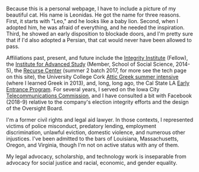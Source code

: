 

Because this is a personal webpage, I have to include a picture of my beautiful cat.  His name is Leonidas. He got the name for three reasons.  First, it starts with "Leo," and he looks like a baby lion. Second, when I adopted him, he was afraid of everything, and he needed the inspiration. Third, he showed an early disposition to blockade doors, and I'm pretty sure that if I'd also adopted a Persian, that cat would never have been allowed to pass. 

Affiliations past, present, and future include the [Integrity Institute](https://integrityinstitute.org) (Fellow), the [Institute for Advanced Study](https://www.ias.edu/) (Member, School of Social Science, 2014-5), the [Recurse Center](https://www.recurse.com/) (summer 2 batch 2017, for more see the tech page on this site), the University College Cork [Attic Greek summer intensive](https://www.ucc.ie/en/classics/summerschool/) (where I learned Greek in 2013), and, long, long ago, the Cal State LA [Early Entrance Program](http://www.calstatela.edu/academic/eep). For several years, I served on the Iowa City [Telecommunications Commission](https://www.icgov.org/city-government/boards/telecommunications-commission), and I have consulted a bit with Facebook (2018-9) relative to the company's election integrity efforts and the design of the Oversight Board.

I'm a former civil rights and legal aid lawyer. In those contexts, I represented victims of police misconduct, predatory lending, employment discrimination, unlawful eviction, domestic violence, and numerous other injustices. I've been admitted to the bars of Louisiana, Massachusetts, Oregon, and Virginia, though I'm not on active status with any of them.

My legal advocacy, scholarship, and technology work is inseparable from advocacy for social justice and racial, economic, and gender equality.

